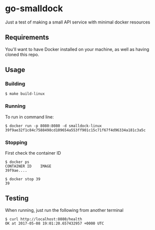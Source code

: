 # go-smalldock
Just a test of making a small API service with minimal docker resources

## Requirements
You'll want to have Docker installed on your machine, as well as having cloned this repo.

## Usage

### Building

```
$ make build-linux
```

### Running

To run in command line:

```
$ docker run -p 8080:8080 -d smalldock-linux
39f9ae32f1c84c7588498cd109654a553ff901c15c71f67f4d96334a181c3a5c
```

### Stopping

First check the container ID

``` 
$ docker ps
CONTAINER ID 	IMAGE
39f9ae....

$ docker stop 39
39
```

## Testing

When running, just run the following from another terminal

```
$ curl http://localhost:8080/health
OK at 2017-05-08 19:01:20.657432957 +0000 UTC
```